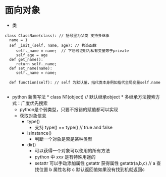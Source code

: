 面向对象
=
* 类
 ```
class ClassName(class): // 括号里为父类 支持多继承
   name = 1 
   sef _init_(self, name, age): // 构造函数
      self._name = name;  // 下划线证明为私有变量等于private
      self_age = age
   def get_name():
      return self._name;
   def set_name(name):
      self._name = name;
   
   def function(self): // self 为默认值，指代类本身例如指代全局变量self.name
    
``` 
* python 新类写法
      * class N1(object) // 默认继承object
      * 多继承方法搜索方式：广度优先搜索
    * python是个弱类型，只要不报错的赋值都可以实现
    * 获取对象信息
      * type()
        * 支持 type() == type()  // true and false
      * isinstance()
        * 判断一个对象是否是某种类型
      * dir()
        * 可以获得一个对象可以使用的所有方法
        * python 中 _xxx_ 是有特殊用途的
        * setattr 可以手动添加属性  getattr 获得属性  getattr(a,b,c) // a 查找位置  b 属性名称  c 默认返回值如果没有找到机就返回c
        